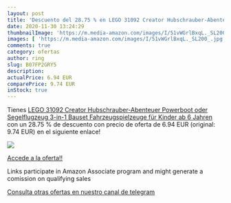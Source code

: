```yaml
---
layout: post
title: 'Descuento del 28.75 % en LEGO 31092 Creator Hubschrauber-Abenteue'
date: 2020-11-30 13:24:29
thumbnailImage: 'https://m.media-amazon.com/images/I/51vWGrlBxqL._SL200_.jpg'
images: [ 'https://m.media-amazon.com/images/I/51vWGrlBxqL._SL200_.jpg' ]
comments: true
category: ofertas
author: ring
slug: B07FP2GRY5
description:
actualPrice: 6.94 EUR
comparePrice: 9.74 EUR
inStock: true
---
```


Tienes [LEGO 31092 Creator Hubschrauber-Abenteuer  Powerboot oder Segelflugzeug  3-in-1 Bauset  Fahrzeugspielzeuge für Kinder ab 6 Jahren](https://www.amazon.de/dp/B07FP2GRY5/?tag=tolees0ca-21) con un 28.75 % de descuento con precio de oferta de 6.94 EUR (original: 9.74 EUR) en el siguiente enlace!

[![](https://m.media-amazon.com/images/I/51vWGrlBxqL._SL200_.jpg)](https://www.amazon.de/dp/B07FP2GRY5/?tag=tolees0ca-21)

[Accede a la oferta!!](https://www.amazon.de/dp/B07FP2GRY5/?tag=tolees0ca-21)

Links participate in Amazon Associate program and might generate a comission on qualifying sales

[Consulta otras ofertas en nuestro canal de telegram](https://t.me/s/ofertas25)
